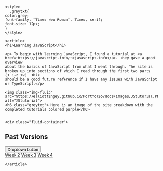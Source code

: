 <html lang="en">
  <head>
    <!-- Required meta tags -->
    <meta charset="utf-8">
    <meta name="viewport" content="width=device-width, initial-scale=1, shrink-to-fit=no">

    <style>
      .greytxt{
    color:grey;
    font-family: "Times New Roman", Times, serif;
    font-size: 12px;
    }
    </style>
    
  </head>
  <body>
    
    <article>
    <h1>Learning JavaScript</h1>

    <p> To begin with learning JavaScript, I found a tutorial at <a href="https://javascript.info/">javascript.info</a>. They gave a good overview
    about the basics of JavaScript from what I went through. The site is broken up into sections of which I read through the first two parts (1.1-2.18). This 
    should be a good future reference if I have any issues with JavaScript or TypeScript.</p>
    
    <img class="img-fluid" src="https://elliottingey.github.io/Portfolio/docs/images/JStutorial.PNG" alt="JStutorial">     
    <h6 class="greytxt"> Here is an image of the site breakdown with the completed tutorials colored purple</h6>
    
    
    <div class="fluid-container">
  <h2>Past Versions</h2>
  
  <div class="dropdown">
    <button type="button" class="btn btn-primary dropdown-toggle" data-toggle="dropdown">
      Dropdown button
    </button>
    <div class="Version History">
      <a class="dropdown-item" href="https://elliottingey.github.io/Portfolio/htmltestingWeek2">Week 2</a>
      <a class="dropdown-item disabled" href="https://elliottingey.github.io/Portfolio/htmltestingWeek3">Week 3</a>
      <a class="dropdown-item disabled" href="https://elliottingey.github.io/Portfolio/htmltestingWeek4">Week 4</a>
    </div>
  </div>
</div>
    
    </article>
  </body>
</html>
